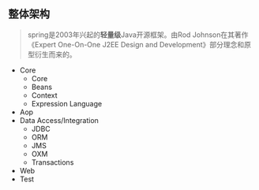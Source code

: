 ## 整体架构
> spring是2003年兴起的**轻量级**Java开源框架。由Rod Johnson在其著作《Expert One-On-One J2EE Design and Development》部分理念和原型衍生而来的。

* Core
    * Core
    * Beans
    * Context
    * Expression Language
* Aop
* Data Access/Integration
    * JDBC 
    * ORM
    * JMS
    * OXM
    * Transactions
* Web
* Test
